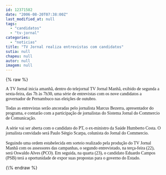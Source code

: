 ```yaml
---
id: 12371582
date: "2006-08-20T07:38:00Z"
last_modified_at: null
tags:
  - "candidatos"
  - "tv-jornal"
categories:
  - "noticias"
title: "TV Jornal realiza entrevistas com candidatos"
sutia: null
chapeu: null
autor: null
imagem: null
---
```

{\% raw %}
<p><P><FONT face=Verdana>A&nbsp;TV Jornal inicia amanhã, dentro do telejornal TV Jornal Manhã, exibido de segunda a sexta-feira, das 7h às 7h30, uma série de entrevistas com os nove candidatos a governador de Pernambuco nas eleições de outubro. </FONT></P></p>
<p><P><FONT face=Verdana>Todas as entrevistas serão ancoradas pelo jornalista Marcus Bezerra, apresentador do programa, e contarão com a participação de jornalistas do Sistema Jornal do Commercio de Comunicação. <BR><BR></FONT><FONT face=Verdana>A série vai ser aberta com o candidato do PT, o ex-ministro da Saúde Humberto Costa. O jornalista convidado será Paulo Sérgio Scarpa, colunista do Jornal do Commercio. <BR><BR>Seguindo uma ordem estabelecida em sorteio realizado pela produção do TV Jornal Manhã com os assessores das campanhas, o segundo entrevistado, na terça-feira (22), será Oswaldo Alves (PCO). Em seguida, na quarta (23), o candidato Eduardo Campos (PSB) terá a oportunidade de expor suas propostas para o governo do Estado.</FONT></P> </p>
{\% endraw %}